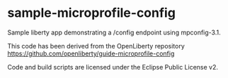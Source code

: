 # sample-microprofile-config
Sample liberty app demonstrating a /config endpoint using mpconfig-3.1.

This code has been derived from the OpenLiberty repository https://github.com/openliberty/guide-microprofile-config

Code and build scripts are licensed under the Eclipse Public License v2.
